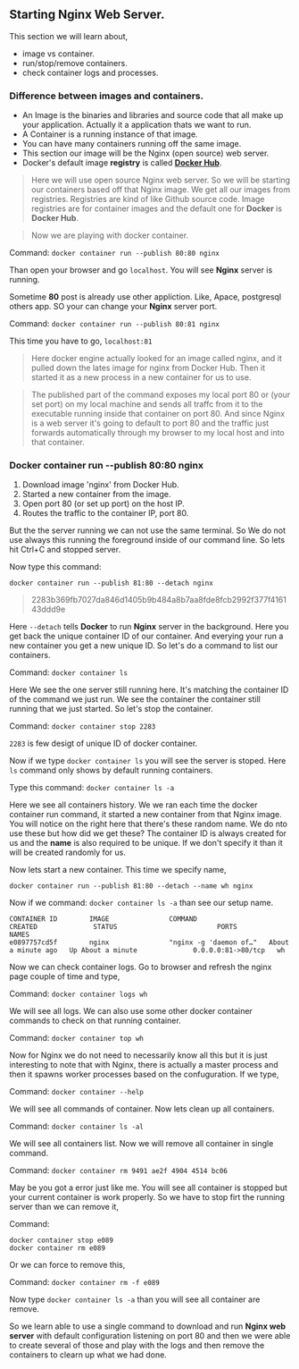 ## Starting Nginx Web Server.

This section we will learn about,
- image vs container.
- run/stop/remove containers.
- check container logs and processes.

### Difference between images and containers.
- An Image is the binaries and libraries and source code that all make up your application. Actually it a application thats we want to run.
- A Container is a running instance of that image.
- You can have many containers running off the same image.
- This section our image will be the Nginx (open source) web server.
- Docker's default image **registry** is called [**Docker Hub**](https://hub.docker.com/).

> Here we will use open source Nginx web server. So we will be starting our containers based off that Nginx image. We get all our images from registries. Registries are kind of like Github source code. Image registries are for container images and the default one for **Docker** is **Docker Hub**.

> Now we are playing with docker container.

Command: `docker container run --publish 80:80 nginx`

Than open your browser and go `localhost`. You will see **Nginx** server is running.

Sometime **80** post is already use other appliction. Like, Apace, postgresql others app. SO your can change your **Nginx** server port.

Command: `docker container run --publish 80:81 nginx`

This time you have to go, `localhost:81`

> Here docker engine actually looked for an image called nginx, and it pulled down the lates image for nginx from Docker Hub. Then it started it as a new process in a new container for us to use.

> The published part of the command exposes my local port 80 or (your set port) on my local machine and sends all traffc from it to the executable running inside that container on port 80. And since Nginx is a web server it's going to default to port 80 and the traffic just forwards automatically through my browser to my local host and into that container.

### Docker container run --publish 80:80 nginx
1.  Download image 'nginx' from Docker Hub.
2.  Started a new container from the image.
3.  Open port 80 (or set up port) on the host IP.
4.  Routes the traffic to the container IP, port 80.

But the the server running we can not use the same terminal. So We do not use always this running the foreground inside of our command line. So lets hit Ctrl+C and stopped server.

Now type this command:

`docker container run --publish 81:80 --detach nginx`
> 2283b369fb7027da846d1405b9b484a8b7aa8fde8fcb2992f377f416143ddd9e

Here `--detach` tells **Docker** to run **Nginx** server in the background. Here you get back the unique container ID of our container. And everying your run a new container you get a new unique ID. So let's do a command to list our containers.

Command: `docker container ls`

Here We see the one server still running here. It's matching the container ID of the command we just run. We see the container the container still running that we just started. So let's stop the container.

Command: `docker container stop 2283`

`2283` is few desigt of unique ID of docker container.

Now if we type `docker container ls` you will see the server is stoped. Here `ls` command only shows by default running containers.

Type this command: `docker container ls -a`

Here we see all containers history. We we ran each time the docker container run command, it started a new container from that Nginx image. You will notice on the right here that there's these random name. We do nto use these but how did we get these? The container ID is always created for us and the **name** is also required to be unique. If we don't specify it than it will be created randomly for us.

Now lets start a new container. This time we specify name,

`docker container run --publish 81:80 --detach --name wh nginx`

Now if we command: `docker container ls -a` than see our setup name.

```
CONTAINER ID        IMAGE               COMMAND                  CREATED              STATUS                         PORTS                NAMES
e0897757cd5f        nginx               "nginx -g 'daemon of…"   About a minute ago   Up About a minute              0.0.0.0:81->80/tcp   wh
```

Now we can check container logs. Go to browser and refresh the nginx page couple of time and type,

Command: `docker container logs wh`

We will see all logs. We can also use some other docker container commands to check on that running container.

Command: `docker container top wh`

Now for Nginx we do not need to necessarily know all this but it is just interesting to note that with Nginx, there is actually a master process and then it spawns worker processes based on the confuguration. If we type,

Command: `docker container --help`

We will see all commands of container. Now lets clean up all containers.

Command: `docker container ls -al`

We will see all containers list. Now we will remove all container in single command.

Command: `docker container rm 9491 ae2f 4904 4514 bc06`

May be you got a error just like me. You will see all container is stopped but your current container is work properly. So we have to stop firt the running server than we can remove it,

Command:
```
docker container stop e089
docker container rm e089
```

Or we can force to remove this,

Command: `docker container rm -f e089`

Now type `docker container ls -a` than you will see all container are remove.

So we learn able to use a single command to download and run **Nginx web server** with default configuration listening on port 80 and then we were able to create several of those and play with the logs and then remove the containers to clearn up what we had done.